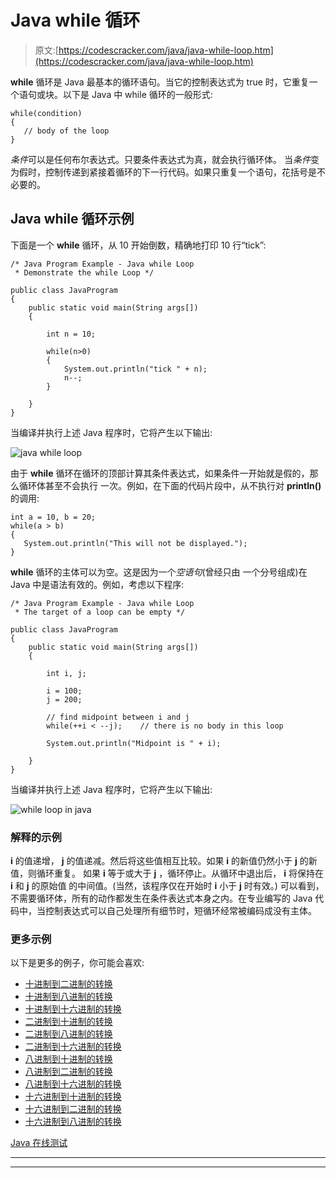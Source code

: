 # Java while 循环

> 原文:[https://codescracker.com/java/java-while-loop.htm](https://codescracker.com/java/java-while-loop.htm)

**while** 循环是 Java 最基本的循环语句。当它的控制表达式为 true 时，它重复一个语句或块。以下是 Java 中 while 循环的一般形式:

```
while(condition)
{
   // body of the loop
}
```

*条件*可以是任何布尔表达式。只要条件表达式为真，就会执行循环体。 当*条件*变为假时，控制传递到紧接着循环的下一行代码。如果只重复一个语句，花括号是不必要的。

## Java while 循环示例

下面是一个 **while** 循环，从 10 开始倒数，精确地打印 10 行“tick”:

```
/* Java Program Example - Java while Loop
 * Demonstrate the while Loop */

public class JavaProgram
{   
    public static void main(String args[])
    {

        int n = 10;

        while(n>0)
        {
            System.out.println("tick " + n);
            n--;
        }

    }
}
```

当编译并执行上述 Java 程序时，它将产生以下输出:

![java while loop](../Images/43471daf1b88d10fdf7f9c7ae969d19d.png)

由于 **while** 循环在循环的顶部计算其条件表达式，如果条件一开始就是假的，那么循环体甚至不会执行 一次。例如，在下面的代码片段中，从不执行对 **println()** 的调用:

```
int a = 10, b = 20;
while(a > b)
{
   System.out.println("This will not be displayed.");
}
```

**while** 循环的主体可以为空。这是因为一个*空语句*(曾经只由 一个分号组成)在 Java 中是语法有效的。例如，考虑以下程序:

```
/* Java Program Example - Java while Loop
 * The target of a loop can be empty */

public class JavaProgram
{   
    public static void main(String args[])
    {

        int i, j;

        i = 100;
        j = 200;

        // find midpoint between i and j
        while(++i < --j);    // there is no body in this loop

        System.out.println("Midpoint is " + i);

    }
}
```

当编译并执行上述 Java 程序时，它将产生以下输出:

![while loop in java](../Images/4204aefb99877ea9851ff4df132a5001.png)

### 解释的示例

**i** 的值递增， **j** 的值递减。然后将这些值相互比较。如果 **i** 的新值仍然小于 **j** 的新值，则循环重复。 如果 **i** 等于或大于 **j** ，循环停止。从循环中退出后， **i** 将保持在 **i** 和 **j** 的原始值 的中间值。(当然，该程序仅在开始时 **i** 小于 **j** 时有效。) 可以看到，不需要循环体，所有的动作都发生在条件表达式本身之内。在专业编写的 Java 代码中，当控制表达式可以自己处理所有细节时，短循环经常被编码成没有主体。

### 更多示例

以下是更多的例子，你可能会喜欢:

*   [十进制到二进制的转换](/java/program/java-program-convert-decimal-to-binary.htm)
*   [十进制到八进制的转换](/java/program/java-program-convert-decimal-to-octal.htm)
*   [十进制到十六进制的转换](/java/program/java-program-convert-decimal-to-hexadecimal.htm)
*   [二进制到十进制的转换](/java/program/java-program-convert-binary-to-decimal.htm)
*   [二进制到八进制的转换](/java/program/java-program-convert-binary-to-octal.htm)
*   [二进制到十六进制的转换](/java/program/java-program-convert-binary-to-hexadecimal.htm)
*   [八进制到十进制的转换](/java/program/java-program-convert-octal-to-decimal.htm)
*   [八进制到二进制的转换](/java/program/java-program-convert-octal-to-binary.htm)
*   [八进制到十六进制的转换](/java/program/java-program-convert-octal-to-hexadecimal.htm)
*   [十六进制到十进制的转换](/java/program/java-program-convert-hexadecimal-to-decimal.htm)
*   [十六进制到二进制的转换](/java/program/java-program-convert-hexadecimal-to-binary.htm)
*   [十六进制到八进制的转换](/java/program/java-program-convert-hexadecimal-to-octal.htm)

[Java 在线测试](/exam/showtest.php?subid=1)

* * *

* * *